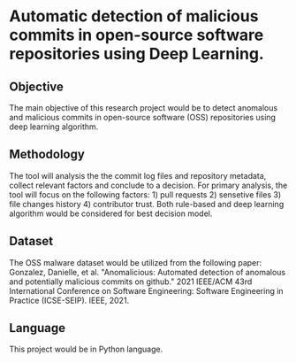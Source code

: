 # Automatic detection of malicious commits in open-source software repositories using Deep Learning. 
## Objective
The main objective of this research project would be to detect anomalous and malicious commits in open-source software (OSS) repositories using deep learning algorithm.
## Methodology
The tool will analysis the the commit log files and repository metadata, collect relevant factors and conclude to a decision. For primary analysis, the tool will focus on the following factors: 1) pull requests 2) sensetive files 3) file changes history 4) contributor trust. Both rule-based and deep learning algorithm would be considered for best decision model.
## Dataset
The OSS malware dataset would be utilized from the following paper: Gonzalez, Danielle, et al. "Anomalicious: Automated detection of anomalous and potentially malicious commits on github." 2021 IEEE/ACM 43rd International Conference on Software Engineering: Software Engineering in Practice (ICSE-SEIP). IEEE, 2021.
## Language 
This project would be in Python language.


